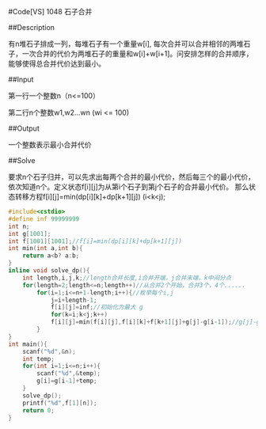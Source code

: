#Code[VS] 1048 石子合并

##Description

有n堆石子排成一列，每堆石子有一个重量w[i], 每次合并可以合并相邻的两堆石子，一次合并的代价为两堆石子的重量和w[i]+w[i+1]。问安排怎样的合并顺序，能够使得总合并代价达到最小。

##Input

第一行一个整数n（n<=100）

第二行n个整数w1,w2...wn (wi <= 100)

##Output

一个整数表示最小合并代价

##Solve

要求n个石子归并，可以先求出每两个合并的最小代价，然后每三个的最小代价，依次知道n个。定义状态f[i][j]为从第i个石子到第j个石子的合并最小代价。
那么状态转移方程f[i][j]=min(dp[i][k]+dp[k+1][j]) (i<k<j);

```cpp
#include<cstdio>
#define inf 99999999
int n;
int g[1001];
int f[1001][1001];//f[i]=min(dp[i][k]+dp[k+1][j])
int min(int a,int b){
	return a<b? a:b;
}
inline void solve_dp(){
	int length,i,j,k;//length合并长度,i合并开端，j合并末端，k中间分点 
	for(length=2;length<=n;length++)//从合并2个开始，合并3个，4个...... 
		for(i=1;i<=n+1-length;i++){//枚举每个i,j 
			j=i+length-1;
			f[i][j]=inf;//初始化为最大 g
			for(k=i;k<j;k++)
			f[i][j]=min(f[i][j],f[i][k]+f[k+1][j]+g[j]-g[i-1]);//g[j]-g[i-1]当前合并花费 
		}
}
int main(){
	scanf("%d",&n);
	int temp; 
	for(int i=1;i<=n;i++){
		scanf("%d",&temp);
		g[i]=g[i-1]+temp;
	}
	solve_dp();
	printf("%d",f[1][n]);
	return 0;
}
```